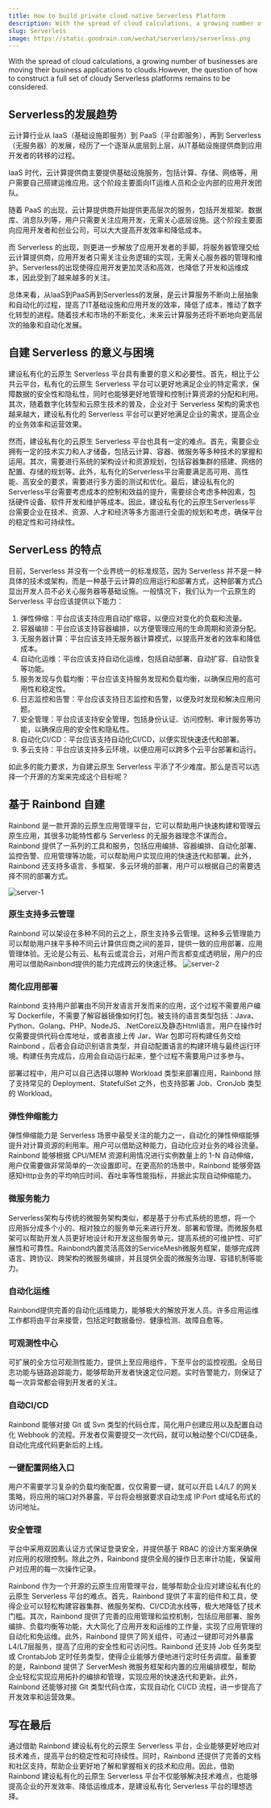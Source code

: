 ```yaml
---
title: How to build private cloud native Serverless Platform
description: With the spread of cloud calculations, a growing number of businesses are moving their business applications to clouds.However, the question of how to construct a full set of cloudy Serverless platforms remains to be considered.This paper will describe how to build a private Serverless platform on Rainbond
slug: Serverless
image: https://static.goodrain.com/wechat/serverless/serverless.png
---
```


With the spread of cloud calculations, a growing number of businesses are moving their business applications to clouds.However, the question of how to construct a full set of cloudy Serverless platforms remains to be considered.

<!--truncate-->

## Serverless的发展趋势

云计算行业从 IaaS（基础设施即服务）到 PaaS（平台即服务），再到 Serverless（无服务器）的发展，经历了一个逐渐从底层到上层，从IT基础设施提供商到应用开发者的转移的过程。

IaaS 时代，云计算提供商主要提供基础设施服务，包括计算、存储、网络等，用户需要自己搭建运维应用。这个阶段主要面向IT运维人员和企业内部的应用开发团队。

随着 PaaS 的出现，云计算提供商开始提供更高层次的服务，包括开发框架、数据库、消息队列等，用户只需要关注应用开发，无需关心底层设施。这个阶段主要面向应用开发者和创业公司，可以大大提高开发效率和降低成本。

而 Serverless 的出现，则更进一步解放了应用开发者的手脚，将服务器管理交给云计算提供商，应用开发者只需关注业务逻辑的实现，无需关心服务器的管理和维护。Serverless的出现使得应用开发更加灵活和高效，也降低了开发和运维成本，因此受到了越来越多的关注。

总体来看，从IaaS到PaaS再到Serverless的发展，是云计算服务不断向上层抽象和自动化的过程，提高了IT基础设施和应用开发的效率，降低了成本，推动了数字化转型的进程。随着技术和市场的不断变化，未来云计算服务还将不断地向更高层次的抽象和自动化发展。

## 自建 Serverless 的意义与困境

建设私有化的云原生 Serverless 平台具有重要的意义和必要性。首先，相比于公共云平台，私有化的云原生 Serverless 平台可以更好地满足企业的特定需求，保障数据的安全性和隐私性，同时也能够更好地管理和控制计算资源的分配和利用。其次，随着数字化转型和云原生技术的普及，企业对于 Serverless 架构的需求也越来越大，建设私有化的 Serverless 平台可以更好地满足企业的需求，提高企业的业务效率和运营效果。

然而，建设私有化的云原生 Serverless 平台也具有一定的难点。首先，需要企业拥有一定的技术实力和人才储备，包括云计算、容器、微服务等多种技术的掌握和运用。其次，需要进行系统的架构设计和资源规划，包括容器集群的搭建、网络的配置、存储的规划等。此外，私有化的Serverless平台需要满足高可用、高性能、高安全的要求，需要进行多方面的测试和优化。最后，建设私有化的Serverless平台需要考虑成本的控制和效益的提升，需要综合考虑多种因素，包括硬件设备、软件开发和维护等成本。因此，建设私有化的云原生Serverless平台需要企业在技术、资源、人才和经济等多方面进行全面的规划和考虑，确保平台的稳定性和可持续性。

## ServerLess 的特点

目前，Serverless 并没有一个业界统一的标准规范，因为 Serverless 并不是一种具体的技术或架构，而是一种基于云计算的应用运行和部署方式，这种部署方式凸显出开发人员不必关心服务器等基础设施。一般情况下，我们认为一个云原生的 Serverless 平台应该提供以下能力：

1. 弹性伸缩：平台应该支持应用自动扩缩容，以便应对变化的负载和流量。
2. 容器编排：平台应该支持容器编排，以方便管理应用的生命周期和资源分配。
3. 无服务器计算：平台应该支持无服务器计算模式，以提高开发者的效率和降低成本。
4. 自动化运维：平台应该支持自动化运维，包括自动部署、自动扩容、自动恢复等功能。
5. 服务发现与负载均衡：平台应该支持服务发现和负载均衡，以确保应用的高可用性和稳定性。
6. 日志监控和告警：平台应该支持日志监控和告警，以便及时发现和解决应用问题。
7. 安全管理：平台应该支持安全管理，包括身份认证、访问控制、审计服务等功能，以确保应用的安全性和隐私性。
8. 自动化CI/CD：平台应该支持自动化CI/CD，以便实现快速迭代和部署。
9. 多云支持：平台应该支持多云环境，以便应用可以跨多个云平台部署和运行。

如此多的能力要求，为自建云原生 Serverless 平添了不少难度。那么是否可以选择一个开源的方案来完成这个目标呢？

## 基于 Rainbond 自建

Rainbond 是一款开源的云原生应用管理平台，它可以帮助用户快速构建和管理云原生应用，其很多功能特性都与 Serverless 的无服务器理念不谋而合。Rainbond 提供了一系列的工具和服务，包括应用编排、容器编排、自动化部署、监控告警、应用管理等功能，可以帮助用户实现应用的快速迭代和部署。此外，Rainbond 还支持多语言、多框架、多云环境的部署，用户可以根据自己的需要选择不同的部署方式。

![server-1](https://static.goodrain.com/wechat/serverless/rainbond-serverless-1.png)

### 原生支持多云管理

Rainbond 可以架设在多种不同的云之上，原生支持多云管理。这种多云管理能力可以帮助用户抹平多种不同云计算供应商之间的差异，提供一致的应用部署、应用管理体验。无论是公有云、私有云或混合云，对用户而言都变成透明层，用户的应用可以借助Rainbond提供的能力完成跨云的快速迁移。
![server-2](https://static.goodrain.com/wechat/serverless/rainbond-serverless-2.png)

### 简化应用部署

Rainbond 支持用户部署由不同开发语言开发而来的应用，这个过程不需要用户编写 Dockerfile，不需要了解容器镜像如何打包。被支持的语言类型包括：Java、Python、Golang、PHP、NodeJS、.NetCore以及静态Html语言。用户在操作时仅需要提供代码仓库地址，或者直接上传 Jar、War 包即可将构建任务交给 Rainbond ，后者会自动识别语言类型，并自动配置语言的构建环境与最终运行环境。构建任务完成后，应用会自动运行起来，整个过程不需要用户过多参与。

部署过程中，用户可以自己选择以哪种 Workload 类型来部署应用，Rainbond 除了支持常见的 Deployment、StatefulSet 之外，也支持部署 Job、CronJob 类型的 Workload。

### 弹性伸缩能力

弹性伸缩能力是 Serverless 场景中最受关注的能力之一，自动化的弹性伸缩能够提升对计算资源的利用率。用户可以借助这种能力，自动化应对业务的峰谷流量。Rainbond 能够根据 CPU/MEM 资源利用情况进行实例数量上的 1-N 自动伸缩，用户仅需要做非常简单的一次设置即可。在更高阶的场景中，Rainbond 能够旁路感知Http业务的平均响应时间、吞吐率等性能指标，并据此实现自动伸缩能力。

### 微服务能力

Serverless架构与传统的微服务架构类似，都是基于分布式系统的思想，将一个应用拆分成多个小的、相对独立的服务单元来进行开发、部署和管理。而微服务框架可以帮助开发人员更好地设计和开发这些服务单元，提高系统的可维护性、可扩展性和可靠性。Rainbond内置灵活高效的ServiceMesh微服务框架，能够完成跨语言、跨协议、跨架构的微服务编排，并且提供全面的微服务治理、容错机制等能力。

### 自动化运维

Rainbond提供完善的自动化运维能力，能够极大的解放开发人员。许多应用运维工作都将由平台来接管，包括定时数据备份、健康检测、故障自愈等。

### 可观测性中心

可扩展的全方位可观测性能力，提供上至应用组件，下至平台的监控视图。全局日志功能与链路追踪能力，能够帮助开发者快速定位问题。实时告警能力，则保证了每一次异常都会得到开发者的关注。

### 自动CI/CD

Rainbond 能够对接 Git 或 Svn 类型的代码仓库，简化用户创建应用以及配置自动化 Webhook 的流程。开发者仅需要提交一次代码，就可以触动整个CI/CD链条，自动化完成代码更新后的上线。

### 一键配置网络入口

用户不需要学习复杂的负载均衡配置，仅仅需要一键，就可以开启 L4/L7 的网关策略，将应用的端口对外暴露，平台将会根据要求自动生成 IP:Port 或域名形式的访问地址。

### 安全管理

平台中采用双因素认证方式保证登录安全，并提供基于 RBAC 的设计方案来确保对应用的权限控制。除此之外，Rainbond 提供全局的操作日志审计功能，保留用户对应用的每一次操作记录。

Rainbond 作为一个开源的云原生应用管理平台，能够帮助企业应对建设私有化的云原生 Serverless 平台的难点。首先，Rainbond 提供了丰富的组件和工具，使得企业可以轻松构建容器集群、微服务架构、CI/CD流水线等，极大地降低了技术门槛。其次，Rainbond 提供了完善的应用管理和监控机制，包括应用部署、服务编排、负载均衡等功能，大大简化了应用开发和运维的工作量，实现了应用管理的自动化和免运维。此外，Rainbond 提供了网关组件，可通过一键即可对外暴露L4/L7层服务，提高了应用的安全性和可访问性。Rainbond 还支持 Job 任务类型或 CrontabJob 定时任务类型，使得企业能够方便地进行定时任务调度。最重要的是，Rainbond 提供了 ServerMesh 微服务框架和内置的应用编排模型，帮助企业轻松实现应用拓扑的编排和管理，实现应用的快速迭代和更新。此外，Rainbond 还能够对接 Git 类型代码仓库，实现自动化 CI/CD 流程，进一步提高了开发效率和运营效果。

## 写在最后

通过借助 Rainbond 建设私有化的云原生 Serverless 平台，企业能够更好地应对技术难点，提高平台的稳定性和可持续性。同时，Rainbond 还提供了完善的文档和社区支持，帮助企业更好地了解和掌握相关的技术和应用。因此，借助 Rainbond 建设私有化的云原生 Serverless 平台不仅能够解决技术难点，也能够提高企业的开发效率、降低运维成本，是建设私有化 Serverless 平台的理想选择。